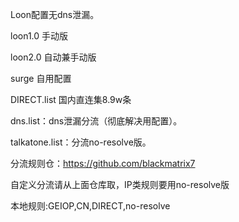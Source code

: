 Loon配置无dns泄漏。


loon1.0 手动版


loon2.0 自动兼手动版


surge 自用配置


DIRECT.list 国内直连集8.9w条


dns.list：dns泄漏分流（彻底解决用配置）。


talkatone.list：分流no-resolve版。




分流规则仓：https://github.com/blackmatrix7


自定义分流请从上面仓库取，IP类规则要用no-resolve版


本地规则:GEIOP,CN,DIRECT,no-resolve
